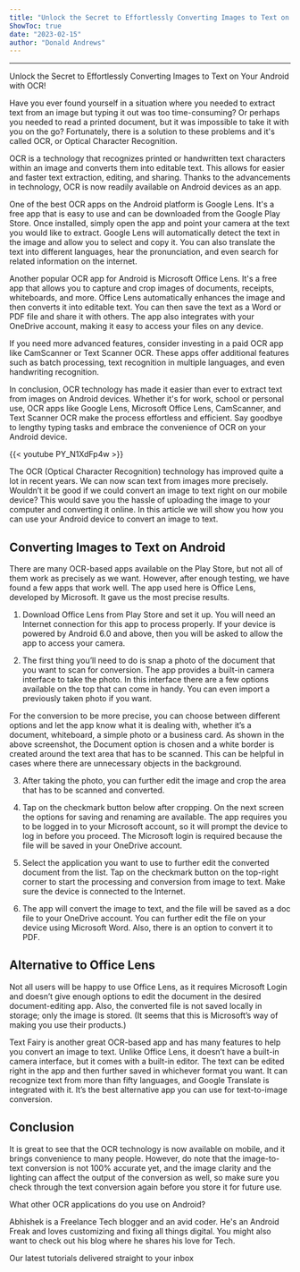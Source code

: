 ```yaml
---
title: "Unlock the Secret to Effortlessly Converting Images to Text on Your Android with OCR!"
ShowToc: true 
date: "2023-02-15"
author: "Donald Andrews"
---
```

*****
Unlock the Secret to Effortlessly Converting Images to Text on Your Android with OCR!

Have you ever found yourself in a situation where you needed to extract text from an image but typing it out was too time-consuming? Or perhaps you needed to read a printed document, but it was impossible to take it with you on the go? Fortunately, there is a solution to these problems and it's called OCR, or Optical Character Recognition.

OCR is a technology that recognizes printed or handwritten text characters within an image and converts them into editable text. This allows for easier and faster text extraction, editing, and sharing. Thanks to the advancements in technology, OCR is now readily available on Android devices as an app.

One of the best OCR apps on the Android platform is Google Lens. It's a free app that is easy to use and can be downloaded from the Google Play Store. Once installed, simply open the app and point your camera at the text you would like to extract. Google Lens will automatically detect the text in the image and allow you to select and copy it. You can also translate the text into different languages, hear the pronunciation, and even search for related information on the internet.

Another popular OCR app for Android is Microsoft Office Lens. It's a free app that allows you to capture and crop images of documents, receipts, whiteboards, and more. Office Lens automatically enhances the image and then converts it into editable text. You can then save the text as a Word or PDF file and share it with others. The app also integrates with your OneDrive account, making it easy to access your files on any device.

If you need more advanced features, consider investing in a paid OCR app like CamScanner or Text Scanner OCR. These apps offer additional features such as batch processing, text recognition in multiple languages, and even handwriting recognition.

In conclusion, OCR technology has made it easier than ever to extract text from images on Android devices. Whether it's for work, school or personal use, OCR apps like Google Lens, Microsoft Office Lens, CamScanner, and Text Scanner OCR make the process effortless and efficient. Say goodbye to lengthy typing tasks and embrace the convenience of OCR on your Android device.

{{< youtube PY_N1XdFp4w >}} 



The OCR (Optical Character Recognition) technology has improved quite a lot in recent years. We can now scan text from images more precisely. Wouldn’t it be good if we could convert an image to text right on our mobile device? This would save you the hassle of uploading the image to your computer and converting it online. In this article we will show you how you can use your Android device to convert an image to text.
 
## Converting Images to Text on Android
 
There are many OCR-based apps available on the Play Store, but not all of them work as precisely as we want. However, after enough testing, we have found a few apps that work well. The app used here is Office Lens, developed by Microsoft. It gave us the most precise results.
 
1. Download Office Lens from Play Store and set it up. You will need an Internet connection for this app to process properly. If your device is powered by Android 6.0 and above, then you will be asked to allow the app to access your camera.
 
2. The first thing you’ll need to do is snap a photo of the document that you want to scan for conversion. The app provides a built-in camera interface to take the photo. In this interface there are a few options available on the top that can come in handy. You can even import a previously taken photo if you want.
 

 
For the conversion to be more precise, you can choose between different options and let the app know what it is dealing with, whether it’s a document, whiteboard, a simple photo or a business card. As shown in the above screenshot, the Document option is chosen and a white border is created around the text area that has to be scanned. This can be helpful in cases where there are unnecessary objects in the background.
 
3. After taking the photo, you can further edit the image and crop the area that has to be scanned and converted.
 
4. Tap on the checkmark button below after cropping. On the next screen the options for saving and renaming are available. The app requires you to be logged in to your Microsoft account, so it will prompt the device to log in before you proceed. The Microsoft login is required because the file will be saved in your OneDrive account.
 
5. Select the application you want to use to further edit the converted document from the list. Tap on the checkmark button on the top-right corner to start the processing and conversion from image to text. Make sure the device is connected to the Internet.
 
6. The app will convert the image to text, and the file will be saved as a doc file to your OneDrive account. You can further edit the file on your device using Microsoft Word. Also, there is an option to convert it to PDF.
 
## Alternative to Office Lens
 
Not all users will be happy to use Office Lens, as it requires Microsoft Login and doesn’t give enough options to edit the document in the desired document-editing app. Also, the converted file is not saved locally in storage; only the image is stored. (It seems that this is Microsoft’s way of making you use their products.)
 
Text Fairy is another great OCR-based app and has many features to help you convert an image to text. Unlike Office Lens, it doesn’t have a built-in camera interface, but it comes with a built-in editor. The text can be edited right in the app and then further saved in whichever format you want. It can recognize text from more than fifty languages, and Google Translate is integrated with it. It’s the best alternative app you can use for text-to-image conversion.
 
## Conclusion
 
It is great to see that the OCR technology is now available on mobile, and it brings convenience to many people. However, do note that the image-to-text conversion is not 100% accurate yet, and the image clarity and the lighting can affect the output of the conversion as well, so make sure you check through the text conversion again before you store it for future use.
 
What other OCR applications do you use on Android?
 
Abhishek is a Freelance Tech blogger and an avid coder. He's an Android Freak and loves customizing and fixing all things digital. You might also want to check out his blog where he shares his love for Tech.
 
Our latest tutorials delivered straight to your inbox




